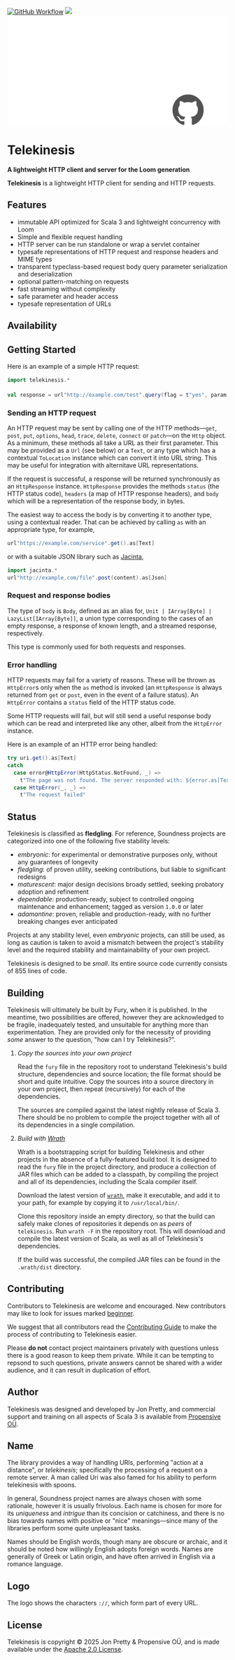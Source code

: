 [<img alt="GitHub Workflow" src="https://img.shields.io/github/actions/workflow/status/propensive/telekinesis/main.yml?style=for-the-badge" height="24">](https://github.com/propensive/telekinesis/actions)
[<img src="https://img.shields.io/discord/633198088311537684?color=8899f7&label=DISCORD&style=for-the-badge" height="24">](https://discord.com/invite/MBUrkTgMnA)
<img src="/doc/images/github.png" valign="middle">

# Telekinesis

__A lightweight HTTP client and server for the Loom generation__

__Telekinesis__ is a lightweight HTTP client for sending and HTTP requests.

## Features

- immutable API optimized for Scala 3 and lightweight concurrency with Loom
- Simple and flexible request handling
- HTTP server can be run standalone or wrap a servlet container
- typesafe representations of HTTP request and response headers and MIME types
- transparent typeclass-based request body query parameter serialization and deserialization
- optional pattern-matching on requests
- fast streaming without complexity
- safe parameter and header access
- typesafe representation of URLs

## Availability







## Getting Started

Here is an example of a simple HTTP request:

```scala
import telekinesis.*

val response = url"http://example.com/test".query(flag = t"yes", param = t"7").get().as[Text]
```

### Sending an HTTP request

An HTTP request may be sent by calling one of the HTTP methods—`get`, `post`, `put`, `options`, `head`, `trace`,
`delete`, `connect` or `patch`—on the `Http` object. As a minimum, these methods all take a URL as their first
parameter. This may be provided as a `Url` (see below) or a `Text`, or any type which has a contextual
`ToLocation` instance which can convert it into URL string. This may be useful for integration with alternitave
URL representations.

If the request is successful, a response will be returned synchronously as an `HttpResponse` instance.
`HttpResponse` provides the methods `status` (the HTTP status code), `headers` (a map of HTTP response headers),
and `body` which will be a representation of the response body, in bytes.

The easiest way to access the body is by converting it to another type, using a contextual reader. That can be
achieved by calling `as` with an appropriate type, for example,
```scala
url"https://example.com/service".get().as[Text]
```
or with a suitable JSON library such as [Jacinta](https://propensive.com/opensource/jacinta/),
```scala
import jacinta.*
url"http://example.com/file".post(content).as[Json]
```

### Request and response bodies

The type of `body` is `Body`, defined as an alias for, `Unit | IArray[Byte] | LazyList[IArray[Byte]]`, a union
type corresponding to the cases of an empty response, a response of known length, and a streamed response,
respectively.

This type is commonly used for both requests and responses.

### Error handling

HTTP requests may fail for a variety of reasons. These will be thrown as `HttpError`s only when the `as` method
is invoked (an `HttpResponse` is always returned from `get` or `post`, even in the event of a failure status).
An `HttpError` contains a `status` field of the HTTP status code.

Some HTTP requests will fail, but will still send a useful response body which can be read and interpreted like
any other, albeit from the `HttpError` instance.

Here is an example of an HTTP error being handled:

```scala
try uri.get().as[Text]
catch
  case error@HttpError(HttpStatus.NotFound, _) =>
    t"The page was not found. The server responded with: ${error.as[Text]}"
  case HttpError(_, _) =>
    t"The request failed"
```






## Status

Telekinesis is classified as __fledgling__. For reference, Soundness projects are
categorized into one of the following five stability levels:

- _embryonic_: for experimental or demonstrative purposes only, without any guarantees of longevity
- _fledgling_: of proven utility, seeking contributions, but liable to significant redesigns
- _maturescent_: major design decisions broady settled, seeking probatory adoption and refinement
- _dependable_: production-ready, subject to controlled ongoing maintenance and enhancement; tagged as version `1.0.0` or later
- _adamantine_: proven, reliable and production-ready, with no further breaking changes ever anticipated

Projects at any stability level, even _embryonic_ projects, can still be used,
as long as caution is taken to avoid a mismatch between the project's stability
level and the required stability and maintainability of your own project.

Telekinesis is designed to be _small_. Its entire source code currently consists
of 855 lines of code.

## Building

Telekinesis will ultimately be built by Fury, when it is published. In the
meantime, two possibilities are offered, however they are acknowledged to be
fragile, inadequately tested, and unsuitable for anything more than
experimentation. They are provided only for the necessity of providing _some_
answer to the question, "how can I try Telekinesis?".

1. *Copy the sources into your own project*
   
   Read the `fury` file in the repository root to understand Telekinesis's build
   structure, dependencies and source location; the file format should be short
   and quite intuitive. Copy the sources into a source directory in your own
   project, then repeat (recursively) for each of the dependencies.

   The sources are compiled against the latest nightly release of Scala 3.
   There should be no problem to compile the project together with all of its
   dependencies in a single compilation.

2. *Build with [Wrath](https://github.com/propensive/wrath/)*

   Wrath is a bootstrapping script for building Telekinesis and other projects in
   the absence of a fully-featured build tool. It is designed to read the `fury`
   file in the project directory, and produce a collection of JAR files which can
   be added to a classpath, by compiling the project and all of its dependencies,
   including the Scala compiler itself.
   
   Download the latest version of
   [`wrath`](https://github.com/propensive/wrath/releases/latest), make it
   executable, and add it to your path, for example by copying it to
   `/usr/local/bin/`.

   Clone this repository inside an empty directory, so that the build can
   safely make clones of repositories it depends on as _peers_ of `telekinesis`.
   Run `wrath -F` in the repository root. This will download and compile the
   latest version of Scala, as well as all of Telekinesis's dependencies.

   If the build was successful, the compiled JAR files can be found in the
   `.wrath/dist` directory.

## Contributing

Contributors to Telekinesis are welcome and encouraged. New contributors may like
to look for issues marked
[beginner](https://github.com/propensive/telekinesis/labels/beginner).

We suggest that all contributors read the [Contributing
Guide](/contributing.md) to make the process of contributing to Telekinesis
easier.

Please __do not__ contact project maintainers privately with questions unless
there is a good reason to keep them private. While it can be tempting to
repsond to such questions, private answers cannot be shared with a wider
audience, and it can result in duplication of effort.

## Author

Telekinesis was designed and developed by Jon Pretty, and commercial support and
training on all aspects of Scala 3 is available from [Propensive
O&Uuml;](https://propensive.com/).



## Name

The library provides a way of handling URIs, performing "action at a distance",
or _telekinesis_; specifically the processing of a request on a remote server.
A man called Uri was also famed for his ability to perform telekinesis with
spoons.

In general, Soundness project names are always chosen with some rationale,
however it is usually frivolous. Each name is chosen for more for its
_uniqueness_ and _intrigue_ than its concision or catchiness, and there is no
bias towards names with positive or "nice" meanings—since many of the libraries
perform some quite unpleasant tasks.

Names should be English words, though many are obscure or archaic, and it
should be noted how willingly English adopts foreign words. Names are generally
of Greek or Latin origin, and have often arrived in English via a romance
language.

## Logo

The logo shows the characters `://`, which form part of every URL.

## License

Telekinesis is copyright &copy; 2025 Jon Pretty & Propensive O&Uuml;, and
is made available under the [Apache 2.0 License](/license.md).

